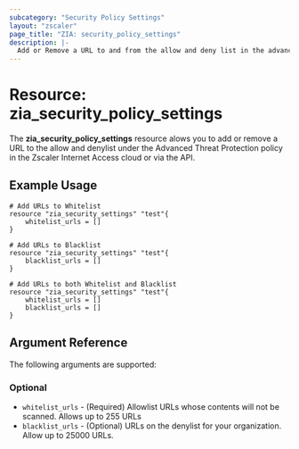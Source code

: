 ```yaml
---
subcategory: "Security Policy Settings"
layout: "zscaler"
page_title: "ZIA: security_policy_settings"
description: |-
  Add or Remove a URL to and from the allow and deny list in the advanced threat protection.
---
```


# Resource: zia_security_policy_settings

The **zia_security_policy_settings** resource alows you to add or remove a URL to the allow and denylist under the Advanced Threat Protection policy in the Zscaler Internet Access cloud or via the API.

## Example Usage

```hcl
# Add URLs to Whitelist
resource "zia_security_settings" "test"{
    whitelist_urls = []
}
```

```hcl
# Add URLs to Blacklist
resource "zia_security_settings" "test"{
    blacklist_urls = []
}
```

```hcl
# Add URLs to both Whitelist and Blacklist
resource "zia_security_settings" "test"{
    whitelist_urls = []
    blacklist_urls = []
}
```

## Argument Reference

The following arguments are supported:

### Optional

* `whitelist_urls` - (Required) Allowlist URLs whose contents will not be scanned. Allows up to 255 URLs
* `blacklist_urls` - (Optional) URLs on the denylist for your organization. Allow up to 25000 URLs.
